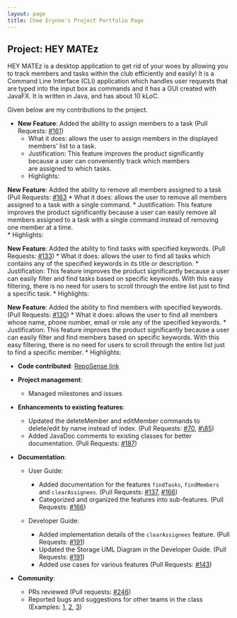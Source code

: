 ```yaml
---
layout: page
title: Chee Erynne's Project Portfolio Page
---
```


## Project: HEY MATEz

HEY MATEz is a desktop application to get rid of your woes by allowing you to track members and tasks within 
the club efficiently and easily! It is a Command Line Interface (CLI) application which handles user requests 
that are typed into the input box as commands and it has a GUI created with JavaFX. It is written in Java, and has about 10 kLoC.

Given below are my contributions to the project.

* **New Feature**: Added the ability to assign members to a task (Pull Requests: [\#161](https://github.com/AY2021S2-CS2103T-W14-3/tp/pull/161))
    * What it does: allows the user to assign members in the displayed members' list to a task. 
    * Justification: This feature improves the product significantly because a user can conveniently track which members  
      are assigned to which tasks. 
    * Highlights: 

**New Feature**: Added the ability to remove all members assigned to a task (Pull Requests: [\#163](https://github.com/AY2021S2-CS2103T-W14-3/tp/pull/163)
    * What it does: allows the user to remove all members assigned to a task with a single command.
    * Justification: This feature improves the product significantly because a user can easily remove all members assigned to a task
      with a single command instead of removing one member at a time.  
    * Highlights:

**New Feature**: Added the ability to find tasks with specified keywords. (Pull Requests: [\#133](https://github.com/AY2021S2-CS2103T-W14-3/tp/pull/133))
    * What it does: allows the user to find all tasks which contains any of the specified keywords in its title or description. 
    * Justification: This feature improves the product significantly because a user can easily filter and find tasks based on specific 
      keywords. With this easy filtering, there is no need for users to scroll through the entire list just to find a specific task. 
    * Highlights: 

**New Feature**: Added the ability to find members with specified keywords. (Pull Requests: [\#130](https://github.com/AY2021S2-CS2103T-W14-3/tp/pull/130))
    * What it does: allows the user to find all members whose name, phone number, email or role any of the specified keywords.
    * Justification: This feature improves the product significantly because a user can easily filter and find members based on specific 
      keywords. With this easy filtering, there is no need for users to scroll through the entire list just to find a specific member.
    * Highlights:

* **Code contributed**: [RepoSense link](https://nus-cs2103-ay2021s2.github.io/tp-dashboard/?search=&sort=groupTitle&sortWithin=title&since=&timeframe=commit&mergegroup=&groupSelect=groupByRepos&breakdown=false&tabOpen=true&tabType=authorship&tabAuthor=cheeerynne&tabRepo=AY2021S2-CS2103T-W14-3%2Ftp%5Bmaster%5D&authorshipIsMergeGroup=false&authorshipFileTypes=docs~functional-code~test-code&authorshipIsBinaryFileTypeChecked=false)
  
* **Project management**:
    * Managed milestones and issues
    
* **Enhancements to existing features**:
    * Updated the deleteMember and editMember commands to delete/edit by name instead of index. (Pull Requests: [\#70](https://github.com/AY2021S2-CS2103T-W14-3/tp/pull/70), [#\85](https://github.com/AY2021S2-CS2103T-W14-3/tp/pull/85))
    * Added JavaDoc comments to existing classes for better documentation. (Pull Requests: [\#187](https://github.com/AY2021S2-CS2103T-W14-3/tp/pull/187))

* **Documentation**:
    * User Guide:
        * Added documentation for the features `findTasks`, `findMembers` and `clearAssignees`. (Pull Requests: [\#137](https://github.com/AY2021S2-CS2103T-W14-3/tp/pull/137), [\#166](https://github.com/AY2021S2-CS2103T-W14-3/tp/pull/166))
        * Categorized and organized the features into sub-features. (Pull Requests: [\#166](https://github.com/AY2021S2-CS2103T-W14-3/tp/pull/166))
    
    * Developer Guide:
        * Added implementation details of the `clearAssignees` feature. (Pull Requests: [\#191](https://github.com/AY2021S2-CS2103T-W14-3/tp/pull/191))
        * Updated the Storage UML Diagram in the Developer Guide. (Pull Requests: [\#191](https://github.com/AY2021S2-CS2103T-W14-3/tp/pull/191)) 
        * Added use cases for various features (Pull Requests: [\#143](https://github.com/AY2021S2-CS2103T-W14-3/tp/pull/143))
       
* **Community**:
    * PRs reviewed (Pull requests: [\#246](https://github.com/AY2021S2-CS2103T-W14-3/tp/pull/246))
    * Reported bugs and suggestions for other teams in the class (Examples: [1](https://github.com/cheeerynne/ped/issues/11), [2](https://github.com/cheeerynne/ped/issues/12), [3](https://github.com/cheeerynne/ped/issues/9))
    
